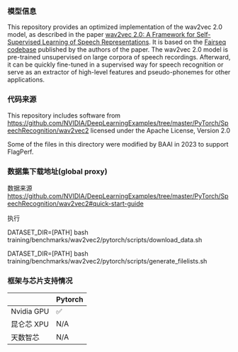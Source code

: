 ### 模型信息

This repository provides an optimized implementation of the wav2vec 2.0 model, as described in the paper [wav2vec 2.0: A Framework for Self-Supervised Learning of Speech Representations](https://proceedings.neurips.cc/paper/2020/file/92d1e1eb1cd6f9fba3227870bb6d7f07-Paper.pdf). It is based on the [Fairseq codebase](https://github.com/facebookresearch/fairseq) published by the authors of the paper. The wav2vec 2.0 model is pre-trained unsupervised on large corpora of speech recordings. Afterward, it can be quickly fine-tuned in a supervised way for speech recognition or serve as an extractor of high-level features and pseudo-phonemes for other applications.

### 代码来源

This repository includes software from https://github.com/NVIDIA/DeepLearningExamples/tree/master/PyTorch/SpeechRecognition/wav2vec2
licensed under the Apache License, Version 2.0

Some of the files in this directory were modified by BAAI in 2023 to support FlagPerf.


### 数据集下载地址(global proxy)
数据来源 https://github.com/NVIDIA/DeepLearningExamples/tree/master/PyTorch/SpeechRecognition/wav2vec2#quick-start-guide

执行

DATASET_DIR=[PATH]  bash training/benchmarks/wav2vec2/pytorch/scripts/download_data.sh

DATASET_DIR=[PATH]  bash training/benchmarks/wav2vec2/pytorch/scripts/generate_filelists.sh

### 框架与芯片支持情况
|            | Pytorch |
| ---------- | ------- | 
| Nvidia GPU | ✅      | 
| 昆仑芯 XPU | N/A      |  
| 天数智芯   | N/A      |
